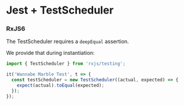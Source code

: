 # Jest + TestScheduler

### RxJS6

The TestScheduler requires a `deepEqual` assertion.

We provide that during instantiation:

```javascript
import { TestScheduler } from 'rxjs/testing';

it('Wannabe Marble Test', t => {
  const testScheduler = new TestScheduler((actual, expected) => {
    expect(actual).toEqual(expected);
  });
});
```
